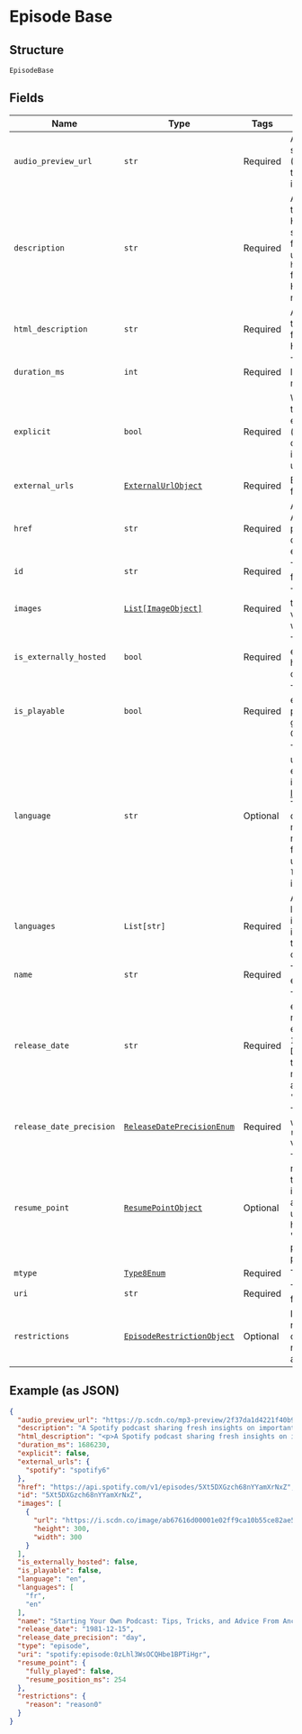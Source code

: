 
# Episode Base

## Structure

`EpisodeBase`

## Fields

| Name | Type | Tags | Description |
|  --- | --- | --- | --- |
| `audio_preview_url` | `str` | Required | A URL to a 30 second preview (MP3 format) of the episode. `null` if not available. |
| `description` | `str` | Required | A description of the episode. HTML tags are stripped away from this field, use `html_description` field in case HTML tags are needed. |
| `html_description` | `str` | Required | A description of the episode. This field may contain HTML tags. |
| `duration_ms` | `int` | Required | The episode length in milliseconds. |
| `explicit` | `bool` | Required | Whether or not the episode has explicit content (true = yes it does; false = no it does not OR unknown). |
| `external_urls` | [`ExternalUrlObject`](../../doc/models/external-url-object.md) | Required | External URLs for this episode. |
| `href` | `str` | Required | A link to the Web API endpoint providing full details of the episode. |
| `id` | `str` | Required | The [Spotify ID](/documentation/web-api/concepts/spotify-uris-ids) for the episode. |
| `images` | [`List[ImageObject]`](../../doc/models/image-object.md) | Required | The cover art for the episode in various sizes, widest first. |
| `is_externally_hosted` | `bool` | Required | True if the episode is hosted outside of Spotify's CDN. |
| `is_playable` | `bool` | Required | True if the episode is playable in the given market. Otherwise false. |
| `language` | `str` | Optional | The language used in the episode, identified by a [ISO 639](https://en.wikipedia.org/wiki/ISO_639) code. This field is deprecated and might be removed in the future. Please use the `languages` field instead. |
| `languages` | `List[str]` | Required | A list of the languages used in the episode, identified by their [ISO 639-1](https://en.wikipedia.org/wiki/ISO_639) code. |
| `name` | `str` | Required | The name of the episode. |
| `release_date` | `str` | Required | The date the episode was first released, for example `"1981-12-15"`. Depending on the precision, it might be shown as `"1981"` or `"1981-12"`. |
| `release_date_precision` | [`ReleaseDatePrecisionEnum`](../../doc/models/release-date-precision-enum.md) | Required | The precision with which `release_date` value is known. |
| `resume_point` | [`ResumePointObject`](../../doc/models/resume-point-object.md) | Optional | The user's most recent position in the episode. Set if the supplied access token is a user token and has the scope 'user-read-playback-position'. |
| `mtype` | [`Type8Enum`](../../doc/models/type-8-enum.md) | Required | The object type. |
| `uri` | `str` | Required | The [Spotify URI](/documentation/web-api/concepts/spotify-uris-ids) for the episode. |
| `restrictions` | [`EpisodeRestrictionObject`](../../doc/models/episode-restriction-object.md) | Optional | Included in the response when a content restriction is applied. |

## Example (as JSON)

```json
{
  "audio_preview_url": "https://p.scdn.co/mp3-preview/2f37da1d4221f40b9d1a98cd191f4d6f1646ad17",
  "description": "A Spotify podcast sharing fresh insights on important topics of the moment—in a way only Spotify can. You’ll hear from experts in the music, podcast and tech industries as we discover and uncover stories about our work and the world around us.\n",
  "html_description": "<p>A Spotify podcast sharing fresh insights on important topics of the moment—in a way only Spotify can. You’ll hear from experts in the music, podcast and tech industries as we discover and uncover stories about our work and the world around us.</p>\n",
  "duration_ms": 1686230,
  "explicit": false,
  "external_urls": {
    "spotify": "spotify6"
  },
  "href": "https://api.spotify.com/v1/episodes/5Xt5DXGzch68nYYamXrNxZ",
  "id": "5Xt5DXGzch68nYYamXrNxZ",
  "images": [
    {
      "url": "https://i.scdn.co/image/ab67616d00001e02ff9ca10b55ce82ae553c8228\n",
      "height": 300,
      "width": 300
    }
  ],
  "is_externally_hosted": false,
  "is_playable": false,
  "language": "en",
  "languages": [
    "fr",
    "en"
  ],
  "name": "Starting Your Own Podcast: Tips, Tricks, and Advice From Anchor Creators\n",
  "release_date": "1981-12-15",
  "release_date_precision": "day",
  "type": "episode",
  "uri": "spotify:episode:0zLhl3WsOCQHbe1BPTiHgr",
  "resume_point": {
    "fully_played": false,
    "resume_position_ms": 254
  },
  "restrictions": {
    "reason": "reason0"
  }
}
```

